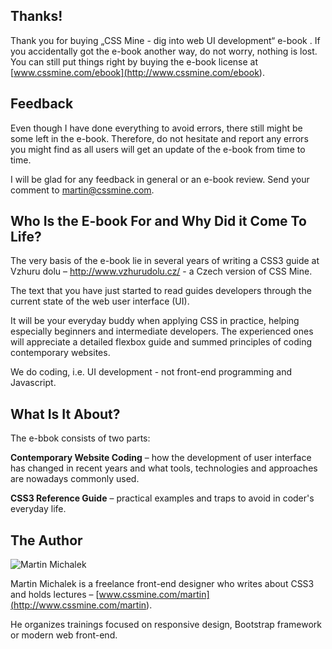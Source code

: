 Thanks!
-------

Thank you for buying „CSS Mine - dig into web UI development“ e-book . If you
accidentally got the e-book another way, do not worry, nothing is lost. You can
still put things right by buying the e-book license at
[www.cssmine.com/ebook](<http://www.cssmine.com/ebook>).

Feedback
--------

Even though I have done everything to avoid errors, there still might be some
left in the e-book. Therefore, do not hesitate and report any errors you might
find as all users will get an update of the e-book from time to time.

I will be glad for any feedback in general or an e-book review. Send your
comment to <martin@cssmine.com>.

Who Is the E-book For and Why Did it Come To Life?
--------------------------------------------------

The very basis of the e-book lie in several years of writing a CSS3 guide at
Vzhuru dolu – <http://www.vzhurudolu.cz/> - a Czech version of CSS Mine.

The text that you have just started to read guides developers through the
current state of the web user interface (UI).

It will be your everyday buddy when applying CSS in practice, helping especially
beginners and intermediate developers. The experienced ones will appreciate a
detailed flexbox guide and summed principles of coding contemporary websites.

We do coding, i.e. UI development - not front-end programming and Javascript.

What Is It About?
-----------------

The e-bbok consists of two parts:

**Contemporary Website Coding** – how the development of user interface has
changed in recent years and what tools, technologies and approaches are nowadays
commonly used.

**CSS3 Reference Guide** – practical examples and traps to avoid in coder's
everyday life.

The Author
----------

![Martin Michalek](<images/autor.jpg>)

Martin Michalek is a freelance front-end designer who writes about CSS3 and
holds lectures – [www.cssmine.com/martin](<http://www.cssmine.com/martin>).

He organizes trainings focused on responsive design, Bootstrap framework or
modern web front-end.
